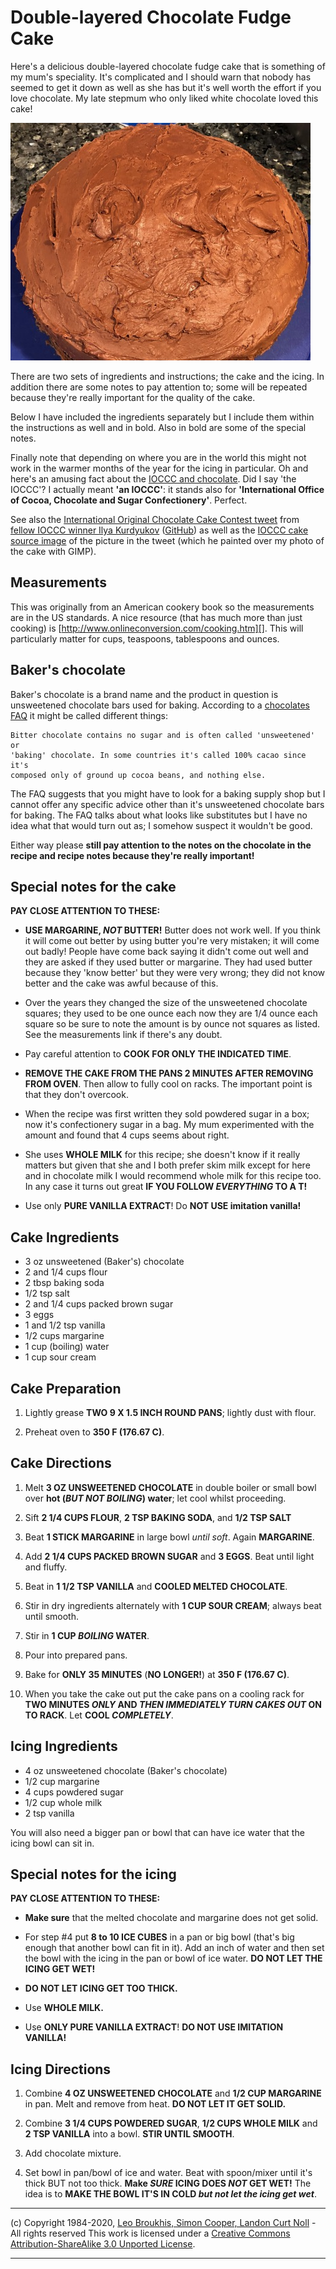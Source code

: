 #	Double-layered Chocolate Fudge Cake

Here's a delicious double-layered chocolate fudge cake that is
something of my mum's speciality. It's complicated and I should warn that nobody
has seemed to get it down as well as she has but it's well worth the effort if
you love chocolate. My late stepmum who only liked white chocolate loved this
cake!

![picture of the Double-layered chocolate fudge cake](cake.jpg)

There are two sets of ingredients and instructions; the cake and the icing. In
addition there are some notes to pay attention to; some will be repeated because
they're really important for the quality of the cake.

Below I have included the ingredients separately but I include them within the
instructions as well and in bold. Also in bold are some of the special notes.

Finally note that depending on where you are in the world this might not work in
the warmer months of the year for the icing in particular. Oh and here's an
amusing fact about the [IOCCC and chocolate][]. Did I say 'the IOCCC'? I actually
meant **'an IOCCC'**: it stands also for **'International Office of Cocoa, Chocolate
and Sugar Confectionery'**. Perfect.

See also the [International Original Chocolate Cake Contest tweet][] from
[fellow IOCCC winner Ilya Kurdyukov][] ([GitHub][]) as well as the
[IOCCC cake source image][] of the picture in the tweet (which he painted over
my photo of the cake with GIMP).


## Measurements

This was originally from an American cookery book so the measurements are in the
US standards. A nice resource (that has much more than just cooking) is
[http://www.onlineconversion.com/cooking.htm][]. This will particularly matter
for cups, teaspoons, tablespoons and ounces.


## Baker's chocolate

Baker's chocolate is a brand name and the product in question is unsweetened
chocolate bars used for baking. According to a [chocolates FAQ][] it might be
called different things:

	Bitter chocolate contains no sugar and is often called 'unsweetened' or
	'baking' chocolate. In some countries it's called 100% cacao since it's
	composed only of ground up cocoa beans, and nothing else.

The FAQ suggests that you might have to look for a baking supply shop but I
cannot offer any specific advice other than it's unsweetened chocolate bars for
baking. The FAQ talks about what looks like substitutes but I have no idea what
that would turn out as; I somehow suspect it wouldn't be good.

Either way please **still pay attention to the notes on the chocolate in the recipe and
recipe notes because they're really important!**

## Special notes for the cake

**PAY CLOSE ATTENTION TO THESE:**

*   **USE MARGARINE, _NOT_ BUTTER!** Butter does not work well. If you think it
    will come out better by using butter you're very mistaken; it will come out
    badly! People have come back saying it didn't come out well and they are
    asked if they used butter or margarine. They had used butter because they
    'know better' but they were very wrong; they did not know better and the
    cake was awful because of this.

*   Over the years they changed the size of the unsweetened chocolate squares;
    they used to be one ounce each now they are 1/4 ounce each square so be sure to
    note the amount is by ounce not squares as listed. See the measurements link
    if there's any doubt.

*   Pay careful attention to **COOK FOR ONLY THE INDICATED TIME**.

*   **REMOVE THE CAKE FROM THE PANS 2 MINUTES AFTER REMOVING FROM OVEN**. Then allow
    to fully cool on racks. The important point is that they don't overcook.

*   When the recipe was first written they sold powdered sugar in a box; now
    it's confectionery sugar in a bag. My mum experimented with the amount and
    found that 4 cups seems about right.

*   She uses **WHOLE MILK** for this recipe; she doesn't know if it really matters
    but given that she and I both prefer skim milk except for here and in
    chocolate milk I would recommend whole milk for this recipe too. In any case
    it turns out great **IF YOU FOLLOW *EVERYTHING* TO A T!**

*   Use only **PURE VANILLA EXTRACT**! Do **NOT USE imitation vanilla!**


## Cake Ingredients

*   3 oz unsweetened (Baker's) chocolate
*   2 and 1/4 cups flour
*   2 tbsp baking soda
*   1/2 tsp salt
*   2 and 1/4 cups packed brown sugar
*   3 eggs
*   1 and 1/2 tsp vanilla
*   1/2 cups margarine
*   1 cup (boiling) water
*   1 cup sour cream


## Cake Preparation

1.  Lightly grease **TWO 9 X 1.5 INCH ROUND PANS**; lightly dust with flour.

2.  Preheat oven to **350 F (176.67 C)**.


## Cake Directions

1.  Melt **3 OZ UNSWEETENED CHOCOLATE** in double boiler or small bowl over
    **hot (*BUT NOT BOILING*) water**; let cool whilst proceeding.

2.  Sift **2 1/4 CUPS FLOUR**, **2 TSP BAKING SODA**, and **1/2 TSP SALT**

3.  Beat **1 STICK MARGARINE** in large bowl *until soft*. Again **MARGARINE**.

4.  Add **2 1/4 CUPS PACKED BROWN SUGAR** and **3 EGGS**. Beat until light and
    fluffy.

5.  Beat in **1 1/2 TSP VANILLA** and **COOLED MELTED CHOCOLATE**.

6.  Stir in dry ingredients alternately with **1 CUP SOUR CREAM**; always beat
    until smooth.

7.  Stir in **1 CUP _BOILING_ WATER**.

8.  Pour into prepared pans.

9.  Bake for **ONLY 35 MINUTES** (**NO LONGER!**) at **350 F (176.67 C)**.

10. When you take the cake out put the cake pans on a cooling rack for **TWO
    MINUTES _ONLY_ AND _THEN IMMEDIATELY TURN CAKES OUT_ ON TO RACK**. Let **COOL
    _COMPLETELY_**.


## Icing Ingredients

*   4 oz unsweetened chocolate (Baker's chocolate)
*   1/2 cup margarine
*   4 cups powdered sugar
*   1/2 cup whole milk
*   2 tsp vanilla

You will also need a bigger pan or bowl that can have ice water that the icing
bowl can sit in.

## Special notes for the icing

**PAY CLOSE ATTENTION TO THESE:**

*   **Make sure** that the melted chocolate and margarine does not get solid.

*   For step #4 put **8 to 10 ICE CUBES** in a pan or big bowl (that's big
    enough that another bowl can fit in it). Add an inch of water and then set
    the bowl with the icing in the pan or bowl of ice water. **DO NOT LET THE
    ICING GET WET!**

*   **DO NOT LET ICING GET TOO THICK.**

*   Use **WHOLE MILK.**

*   Use **ONLY PURE VANILLA EXTRACT**! **DO NOT USE IMITATION VANILLA!**


## Icing Directions


1.  Combine **4 OZ UNSWEETENED CHOCOLATE** and **1/2 CUP MARGARINE** in pan.
    Melt and remove from heat. **DO NOT LET IT GET SOLID.**

2.  Combine **3 1/4 CUPS POWDERED SUGAR**, **1/2 CUPS WHOLE MILK** and **2 TSP
    VANILLA** into a bowl. **STIR UNTIL SMOOTH**.

3.  Add chocolate mixture.

4.  Set bowl in pan/bowl of ice and water. Beat with spoon/mixer until it's
    thick BUT not too thick. **Make _SURE_ ICING DOES _NOT_ GET WET!** The idea is to
    **MAKE THE BOWL IT'S IN COLD *but not let the icing get wet***.

[picture]: cake.jpg
[http://www.onlineconversion.com/cooking.htm]: http://www.onlineconversion.com/cooking.htm
[IOCCC and chocolate]: http://www.gomc.com/firstpage/200103068.pdf
[International Original Chocolate Cake Contest tweet]: https://twitter.com/ilyakurdyukov/status/1290520266087571458?s=20
[fellow IOCCC winner Ilya Kurdyukov]: https://twitter.com/ilyakurdyukov
[GitHub]: https://github.com/ilyakurdyukov
[IOCCC cake source image]: ioccc-cake.jpg
[chocolates FAQ]: https://www.davidlebovitz.com/chocolate-faqs/

-----------------------------------------------------------------------------------------------------
(c) Copyright 1984-2020, [Leo Broukhis, Simon Cooper, Landon Curt Noll][judges] - All rights reserved
This work is licensed under a [Creative Commons Attribution-ShareAlike 3.0 Unported License][cc].

[judges]: http://www.ioccc.org/judges.html
[cc]: http://creativecommons.org/licenses/by-sa/3.0/
-----------------------------------------------------------------------------------------------------
